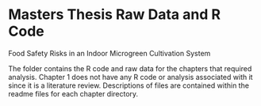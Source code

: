 # Masters Thesis Raw Data and R Code
Food Safety Risks in an Indoor Microgreen Cultivation System

The folder contains the R code and raw data for the chapters that required analysis. Chapter 1 does not have any R code or analysis associated with it since it is a literature review. Descriptions of files are contained within the readme files for each chapter directory.
